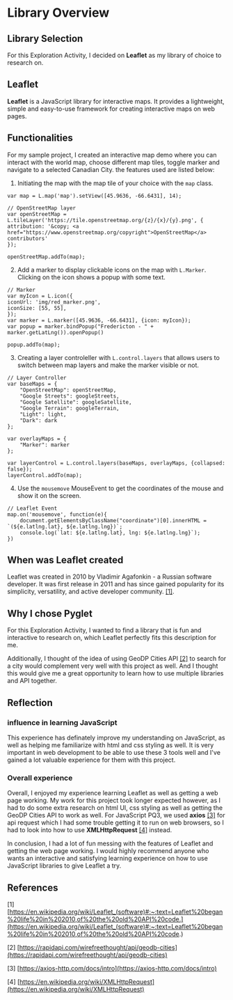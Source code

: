 # Library Overview

## Library Selection

For this Exploration Activity, I decided on **Leaflet** as my library of choice to research on. 

## Leaflet

**Leaflet** is a JavaScript library for interactive maps. It provides a lightweight, simple and easy-to-use framework for creating interactive maps on web pages.

## Functionalities

For my sample project, I created an interactive map demo where you can interact with the world map, choose different map tiles, toggle marker and navigate to a selected Canadian City. the features used are listed below:

1. Initiating the map with the map tile of your choice with the `map` class.

```
var map = L.map('map').setView([45.9636, -66.6431], 14);

// OpenStreetMap layer
var openStreetMap = L.tileLayer('https://tile.openstreetmap.org/{z}/{x}/{y}.png', {
attribution: '&copy; <a href="https://www.openstreetmap.org/copyright">OpenStreetMap</a> contributors'
});

openStreetMap.addTo(map);
```

2. Add a marker to display clickable icons on the map with `L.Marker`. Clicking on the icon shows a popup with some text.

```
// Marker
var myIcon = L.icon({
iconUrl: 'img/red_marker.png',
iconSize: [55, 55],
});
var marker = L.marker([45.9636, -66.6431], {icon: myIcon});
var popup = marker.bindPopup("Fredericton - " + marker.getLatLng()).openPopup()

popup.addTo(map);
```

3. Creating a layer controleller with `L.control.layers` that allows users to switch between map layers and make the marker visible or not.

```
// Layer Controller
var baseMaps = {
    "OpenStreetMap": openStreetMap,
    "Google Streets": googleStreets,
    "Google Satellite": googleSatellite,
    "Google Terrain": googleTerrain,
    "Light": light,
    "Dark": dark
};

var overlayMaps = {
    "Marker": marker
};

var layerControl = L.control.layers(baseMaps, overlayMaps, {collapsed: false});
layerControl.addTo(map);
```
4. Use the `mousemove` MouseEvent to get the coordinates of the mouse and show it on the screen.

```
// Leaflet Event
map.on('mousemove', function(e){
    document.getElementsByClassName("coordinate")[0].innerHTML = `(${e.latlng.lat}, ${e.latlng.lng})`;
    console.log(`lat: ${e.latlng.lat}, lng: ${e.latlng.lng}`);
})
```

## When was Leaflet created

Leaflet was created in 2010 by Vladimir Agafonkin - a Russian software developer. It was first release in 2011 and has since gained popularity for its simplicity, versatility, and active developer community.  [[1]](https://en.wikipedia.org/wiki/Leaflet_(software)#:~:text=Leaflet%20began%20life%20in%202010,of%20the%20old%20API%20code.).

## Why I chose Pyglet

For this Exploration Activity, I wanted to find a library that is fun and interactive to research on, which Leaflet perfectly fits this description for me.

Additionally, I thought of the idea of using GeoDP Cities API [[2]](https://rapidapi.com/wirefreethought/api/geodb-cities) to search for a city would complement very well with this project as well. And I thought this would give me a great opportunity to learn how to use multiple libraries and API together.

## Reflection

### influence in learning JavaScript

This experience has definately improve my understanding on JavaScript, as well as helping me familiarize with html and css styling as well. It is very important in web development to be able to use these 3 tools well and I've gained a lot valuable experience for them with this project.

### Overall experience

Overall, I enjoyed my experience learning Leaflet as well as getting a web page working. My work for this project took longer expected however, as I had to do some extra research on html UI, css styling as well as getting the GeoDP Cities API to work as well. For JavaScript PQ3, we used **axios** [[3]](https://axios-http.com/docs/intro) for api request which I had some trouble getting it to run on web browsers, so I had to look into how to use **XMLHttpRequest** [[4]](https://en.wikipedia.org/wiki/XMLHttpRequest) instead.

In conclusion, I had a lot of fun messing with the features of Leaflet and getting the web page working. I would highly recommend anyone who wants an interactive and satisfying learning experience on how to use JavaScript libraries to give Leaflet a try. 

## References
[1] [https://en.wikipedia.org/wiki/Leaflet_(software)#:~:text=Leaflet%20began%20life%20in%202010,of%20the%20old%20API%20code.](https://en.wikipedia.org/wiki/Leaflet_(software)#:~:text=Leaflet%20began%20life%20in%202010,of%20the%20old%20API%20code.)

[2] [https://rapidapi.com/wirefreethought/api/geodb-cities](https://rapidapi.com/wirefreethought/api/geodb-cities)

[3] [https://axios-http.com/docs/intro](https://axios-http.com/docs/intro)

[4] [https://en.wikipedia.org/wiki/XMLHttpRequest](https://en.wikipedia.org/wiki/XMLHttpRequest)
